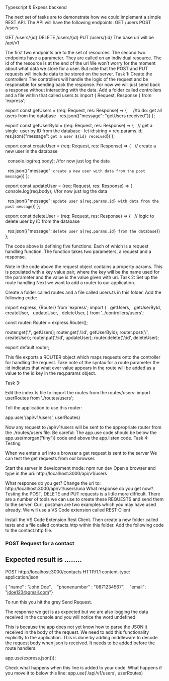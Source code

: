 Typescript & Expess backend 

The next set of tasks are to demonstrate how we could implement a simple REST API.
The API will have the following endpoints:
GET /users
POST /users

GET /users/{id}
DELETE /users/{id}
PUT /users/{id}
The base uri will be /api/v1

The first two endpoints are to the set of resources. 
The second two endpoints have a parameter. They are called on an individual resource. The id of the resource is at the end of the uri
We won’t worry for the moment about what data we store for a user. But note that the POST and PUT requests will include data to be stored on the server.
Task 1: Create the controllers
The controllers will handle the logic of the request and be responsible for sending back the response. For now we will just send back a response without interacting with the data.
Add a folder called controllers and a file within that called users.ts
import { Request, Response } from 'express';

export const getUsers = (req: Request, res: Response) => {
    //to do: get all users from the database
  res.json({"message": "getUsers received"})
};

export const getUserById = (req: Request, res: Response) => {
  // get a single  user by ID from the database
  let id:string = req.params.id;
  res.json({"message": `get a user ${id} received`})
};

export const createUser = (req: Request, res: Response) => {
  // create a new user in the database

  console.log(req.body); //for now just log the data

  res.json({"message": `create a new user with data from the post message`})
};

export const updateUser = (req: Request, res: Response) => {
  
  console.log(req.body); //for now just log the data

  res.json({"message": `update user ${req.params.id} with data from the post message`})
};

export const deleteUser = (req: Request, res: Response) => {
  // logic to delete user by ID from the database

  res.json({"message": `delete user ${req.params.id} from the database`})
};

The code above is defining five functions. Each of which is a request handling function. The function takes two parameters, a request and a response.

Note in the code above the request object contains a property params. This is populated with a key value pair, where the key will be the name used for the parameter and the value is the value given with uri. 
Task 2: Set up the route handling
Next we want to add a router to our application.

Create a folder called routes and a file called users.ts in this folder.
Add the following code:

import express, {Router} from 'express';
import {
  getUsers,
  getUserById,
  createUser,
  updateUser,
  deleteUser,
} from '../controllers/users';

const router: Router = express.Router();

router.get('/', getUsers);
router.get('/:id', getUserById);
router.post('/', createUser);
router.put('/:id', updateUser);
router.delete('/:id', deleteUser);

export default router;

This file exports a ROUTER object which maps requests onto the controller for handling the request. Take note of the syntax for a route parameter the :id indicates that what ever value appears in the route will be added as a value to the id key in the req.params object.

Task 3: 

Edit the index.ts file to import the routes from the routes/users:
import userRoutes from './routes/users';

Tell the application to use this router:

app.use('/api/v1/users', userRoutes)

Now any request to /api/v1/users will be sent to the appropriate router from the ./routes/users file.
Be careful: The app.use code should be below the app.use(morgan(“tiny”)) code and above the app.listen code.
Task 4: Testing

When we enter a url into a browser a get request is sent to the server
We can test the get requests from our browser.

Start the server in development mode: npm run dev
Open a browser and type in the uri:  http://localhost:3000/api/v1/users

What response do you get?
Change the uri to: http://localhost:3000/api/v1/users/una
What response do you get now?
Testing the POST, DELETE and PUT requests is a little more difficult. There are a number of tools we can use to create these REQUESTS and send them to the server. Curl, postman are two examples which you may have used already.
We will use a VS Code extension called REST Client


Install the VS Code Extension Rest Client.
Then create a new folder called tests and a file called contacts.http within this folder.
Add the following code to the contact.http file.
###
### POST Request for a contact 
## Expected result is ........
POST http://localhost:3000/contacts HTTP/1.1
content-type: application/json

{ "name" : "John Doe",
   "phonenumber" : "0871234567",
   "email": "jdoe123@gmail.com"}


To run this you hit the grey Send Request.

 

The response we get is as expected but we are also logging the data received in the console and you will notice the word undefined.

This is because the app does not yet know how to parse the JSON it received in the body of the request. We need to add this functionality explicitly to the application. This is done by adding middleware to decode the request body when json is received. It needs to be added before the route handlers.

app.use(express.json());

Check what happens when this line is added to your code.
What happens if you move it to below this line:
app.use('/api/v1/users', userRoutes)

